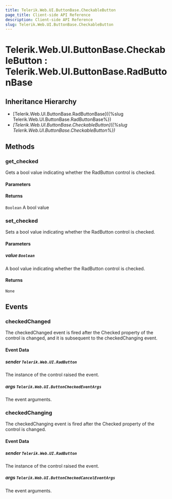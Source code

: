 ```yaml
---
title: Telerik.Web.UI.ButtonBase.CheckableButton
page_title: Client-side API Reference
description: Client-side API Reference
slug: Telerik.Web.UI.ButtonBase.CheckableButton
---
```


# Telerik.Web.UI.ButtonBase.CheckableButton : Telerik.Web.UI.ButtonBase.RadButtonBase

## Inheritance Hierarchy

* [Telerik.Web.UI.ButtonBase.RadButtonBase]({%slug Telerik.Web.UI.ButtonBase.RadButtonBase%})
* *[Telerik.Web.UI.ButtonBase.CheckableButton]({%slug Telerik.Web.UI.ButtonBase.CheckableButton%})*

## Methods

### get_checked

Gets a bool value indicating whether the RadButton control is checked.

#### Parameters

#### Returns

`Boolean` A bool value

### set_checked

Sets a bool value indicating whether the RadButton control is checked.

#### Parameters

##### value `Boolean`

A bool value indicating whether the RadButton control is checked.

#### Returns

`None`

## Events

### checkedChanged

The checkedChanged event is fired after the Checked property of the control is changed, and it is subsequent to the checkedChanging event.

#### Event Data

#####  sender `Telerik.Web.UI.RadButton`

The instance of the control raised the event.

##### args `Telerik.Web.UI.ButtonCheckedEventArgs`

The event arguments.

### checkedChanging

The checkedChanging event is fired after the Checked property of the control is changed.

#### Event Data

#####  sender `Telerik.Web.UI.RadButton`

The instance of the control raised the event.

##### args `Telerik.Web.UI.ButtonCheckedCancelEventArgs`

The event arguments.

